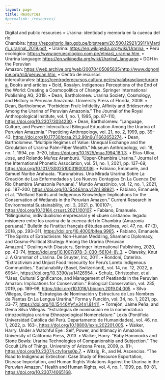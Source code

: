 ```yaml
---
layout: page
title: Resources
#permalink: /resources/
---
```


Digital and public resources • Urarina: identidad y memoria en la cuenca del río Chambira: https://repositorio.iiap.gob.pe/bitstream/20.500.12921/391/1/Martin\_urarina\_2019.pdf  • Urarina: https://en.wikipedia.org/wiki/Urarina  • Perú ecológico: https://www.peruecologico.com.pe/etnias\_urarina.htm  • Urarina language: https://en.wikipedia.org/wiki/Urarina\_language • DGH in the Peruvian Amazon: https://web.archive.org/web/20070405085835/http://www.dghonline.org/nl4/peruvian.htm  • Centro de recursos interculturales: https://centroderecursos.cultura.pe/es/palabrasclave/urarina  Books and articles • Bold, Rosalyn. Indigenous Perceptions of the End of the World: Creating a Cosmopolitics of Change. Springer International Publishing AG, 2019. • Dean, Bartholomew. Urarina Society, Cosmology, and History in Peruvian Amazonia. University Press of Florida, 2009. • Dean, Bartholomew. “Forbidden Fruit: Infidelity, Affinity and Brideservice Among the Urarina of Peruvian Amazonia.” The Journal of the Royal Anthropological Institute, vol. 1, no. 1, 1995, pp. 87–110, https://doi.org/10.2307/3034230. • Dean, Bartholomew. “Language, Culture, and Power: Intercultural Bilingual Education Among the Urarina of Peruvian Amazonia.” Practicing Anthropology, vol. 21, no. 2, 1999, pp. 39–43, https://doi.org/10.17730/praa.21.2.90n6u11663652274. • Dean, Bartholomew. “Multiple Regimes of Value: Unequal Exchange and the Circulation of Urarina Palm-Fiber Wealth.” Museum Anthropology, vol. 18, no. 1, 1994, pp. 3–20, https://doi.org/10.1525/mua.1994.18.1.3. • Elias-Ulloa, Jose, and Rolando Muñoz Aramburú. “Upper-Chambira Urarina.” Journal of the International Phonetic Association, vol. 51, no. 1, 2021, pp. 137–69, https://doi.org/10.1017/S0025100319000136. • Fabiano, Emanuele, and Samuel Nuribe Arahuata. “Kurunabirus. Una Mirada Urarina Sobre La Creación de Las Enfermedades y Los Nuevos Contagios En La Cuenca Del Río Chambira (Amazonía Peruana).” Mundo Amazónico, vol. 12, no. 1, 2021, pp. 187–200, https://doi.org/10.15446/ma.v12n1.88921. • Fabiano, Emanuele, et al. “Wetland Spirits and Indigenous Knowledge: Implications for the Conservation of Wetlands in the Peruvian Amazon.” Current Research in Environmental Sustainability, vol. 3, 2021, p. 100107–, https://doi.org/10.1016/j.crsust.2021.100107. • Fabiano, Emanuele. “Bilingüismo, individualismo empresarial y el «buen cristiano»: legado misionero entre los urarina de la cuenca del río Chambira (Amazonía peruana).” Bulletin de l’Institut français d’études andines, vol. 47, no. 47 (3), 2018, pp. 293–311, https://doi.org/10.4000/bifea.9965. • Fabiano, Emanuele. “The Spirits of Extractivism: Non-Human Meddling, Shamanic Diplomacy, and Cosmo-Political Strategy Among the Urarina (Peruvian Amazon).” Dealing with Disasters, Springer International Publishing, 2020, pp. 43–74, https://doi.org/10.1007/978–3–030–56104–8\_3. • Olawsky, Knut J. A Grammar of Urarina. De Gruyter, Inc, 2011. • Rondoni, Caterina. “Extractivism and Unjust Food Insecurity for Peru’s Loreto Indigenous Communities.” Sustainability (Basel, Switzerland), vol. 14, no. 12, 2022, p. 6954–, https://doi.org/10.3390/su14126954. • Schulz, Christopher, et al. “Uses, Cultural Significance, and Management of Peatlands in the Peruvian Amazon: Implications for Conservation.” Biological Conservation, vol. 235, 2019, pp. 189–98, https://doi.org/10.1016/j.biocon.2019.04.005. • Silva Villegas, Gema. “Estrategias de Nominación y Estructura de Los Nombres de Plantas En La Lengua Urarina.” Forma y Función, vol. 34, no. 1, 2021, pp. 33–77, https://doi.org/10.15446/fyf.v34n1.81411. • Torrejón, Jaime Peña, and Gema Silva Villegas. “Estrategias de nominación en la nomenclatura etnozoológica urarina Ethnozoological Nomenclature.” Lexis (Pontificia Universidad Católica del Perú. Departamento de Humanidades), vol. 46, no. 1, 2022, p. 163–, https://doi.org/10.18800/lexis.202201.005. • Walker, Harry. Under a Watchful Eye : Self, Power, and Intimacy in Amazonia. University of California Press, 2013. • Walker, Harry. “Baby Hammocks and Stone Bowls: Urarina Technologies of Companionship and Subjection.” The Occult Life of Things, University of Arizona Press, 2009, p. 81–, https://doi.org/10.2307/j.ctv1prss0p.7. • Witzig, R., and M. Ascencios. “The Road to Indigenous Extinction: Case Study of Resource Exportation, Disease Importation, and Human Rights Violations Against the Urarina in the Peruvian Amazon.” Health and Human Rights, vol. 4, no. 1, 1999, pp. 60–81, https://doi.org/10.2307/4065168.
